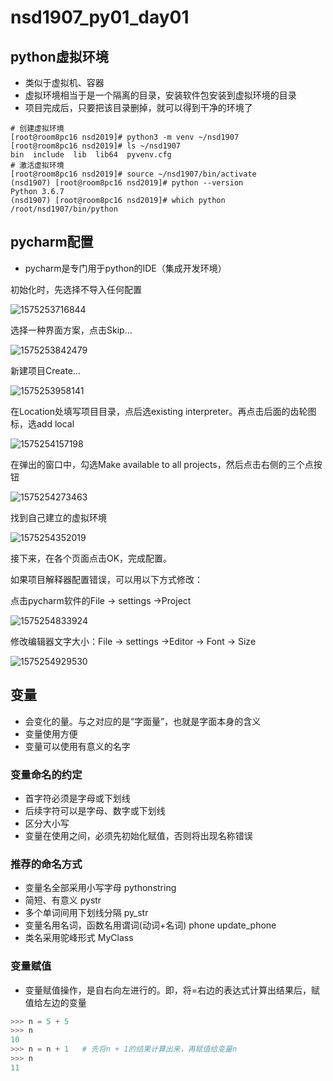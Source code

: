 # nsd1907_py01_day01

## python虚拟环境

- 类似于虚拟机、容器
- 虚拟环境相当于是一个隔离的目录，安装软件包安装到虚拟环境的目录
- 项目完成后，只要把该目录删掉，就可以得到干净的环境了

```shell
# 创建虚拟环境
[root@room8pc16 nsd2019]# python3 -m venv ~/nsd1907
[root@room8pc16 nsd2019]# ls ~/nsd1907
bin  include  lib  lib64  pyvenv.cfg
# 激活虚拟环境
[root@room8pc16 nsd2019]# source ~/nsd1907/bin/activate
(nsd1907) [root@room8pc16 nsd2019]# python --version
Python 3.6.7
(nsd1907) [root@room8pc16 nsd2019]# which python
/root/nsd1907/bin/python
```

## pycharm配置

- pycharm是专门用于python的IDE（集成开发环境）

初始化时，先选择不导入任何配置

![1575253716844](/root/.config/Typora/typora-user-images/1575253716844.png)

选择一种界面方案，点击Skip...

![1575253842479](/root/.config/Typora/typora-user-images/1575253842479.png)

新建项目Create...

![1575253958141](/root/.config/Typora/typora-user-images/1575253958141.png)

在Location处填写项目目录，点后选existing interpreter。再点击后面的齿轮图标，选add local

![1575254157198](/root/.config/Typora/typora-user-images/1575254157198.png)

在弹出的窗口中，勾选Make available to all projects，然后点击右侧的三个点按钮

![1575254273463](/root/.config/Typora/typora-user-images/1575254273463.png)

找到自己建立的虚拟环境

![1575254352019](/root/.config/Typora/typora-user-images/1575254352019.png)

接下来，在各个页面点击OK，完成配置。

如果项目解释器配置错误，可以用以下方式修改：

点击pycharm软件的File -> settings ->Project

![1575254833924](/root/.config/Typora/typora-user-images/1575254833924.png)

修改编辑器文字大小：File -> settings ->Editor -> Font -> Size

![1575254929530](/root/.config/Typora/typora-user-images/1575254929530.png)

## 变量

- 会变化的量。与之对应的是“字面量”，也就是字面本身的含义
- 变量使用方便
- 变量可以使用有意义的名字

### 变量命名的约定

- 首字符必须是字母或下划线
- 后续字符可以是字母、数字或下划线
- 区分大小写
- 变量在使用之间，必须先初始化赋值，否则将出现名称错误

### 推荐的命名方式

- 变量名全部采用小写字母   pythonstring
- 简短、有意义  pystr
- 多个单词间用下划线分隔    py_str
- 变量名用名词，函数名用谓词(动词+名词)   phone   update_phone
- 类名采用驼峰形式    MyClass

### 变量赋值

- 变量赋值操作，是自右向左进行的。即，将=右边的表达式计算出结果后，赋值给左边的变量

```python
>>> n = 5 + 5
>>> n
10
>>> n = n + 1   # 先将n + 1的结果计算出来，再赋值给变量n
>>> n
11

```



